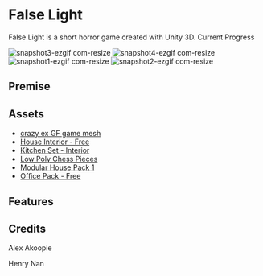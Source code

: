 # False Light
False Light is a short horror game created with Unity 3D.
Current Progress

![snapshot3-ezgif com-resize](https://github.com/user-attachments/assets/178412c2-3401-4245-a01d-8c5363f2711c)
![snapshot4-ezgif com-resize](https://github.com/user-attachments/assets/96d205ef-5f65-4185-8417-57b84facdafb)
![snapshot1-ezgif com-resize](https://github.com/user-attachments/assets/17a36b83-df8a-4692-bc63-9415961b50dc)
![snapshot2-ezgif com-resize](https://github.com/user-attachments/assets/6754a413-8aa0-4356-a42c-97223ea9df29)

## Premise

## Assets
- [crazy ex GF game mesh](https://sketchfab.com/3d-models/crazy-ex-gf-game-mesh-fdecbc5840eb4d2da3a871fb49fed9bd)
- [House Interior - Free](https://assetstore.unity.com/packages/3d/props/interior/house-interior-free-258782)
- [Kitchen Set - Interior](https://assetstore.unity.com/packages/3d/props/furniture/kitchen-set-interior-263284)
- [Low Poly Chess Pieces](https://assetstore.unity.com/packages/3d/props/low-poly-chess-pieces-310624)
- [Modular House Pack 1](https://assetstore.unity.com/packages/3d/environments/urban/modular-house-pack-1-236466)
- [Office Pack - Free](https://assetstore.unity.com/packages/3d/props/interior/office-pack-free-258600)

## Features

## Credits
Alex Akoopie

Henry Nan

